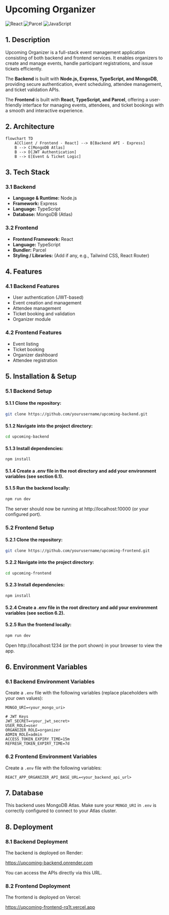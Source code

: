# Upcoming Organizer

![React](https://img.shields.io/badge/React-18-blue?logo=react)
![Parcel](https://img.shields.io/badge/Parcel-brown?logo=parcel)
![JavaScript](https://img.shields.io/badge/JavaScript-ES6-yellow?logo=javascript)

## 1. Description

Upcoming Organizer is a full-stack event management application consisting of both backend and frontend services. It enables organizers to create and manage events, handle participant registrations, and issue tickets efficiently.

The **Backend** is built with **Node.js, Express, TypeScript, and MongoDB**, providing secure authentication, event scheduling, attendee management, and ticket validation APIs.

The **Frontend** is built with **React, TypeScript, and Parcel**, offering a user-friendly interface for managing events, attendees, and ticket bookings with a smooth and interactive experience.

## 2. Architecture

```mermaid
flowchart TD
    A[Client / Frontend - React] --> B[Backend API - Express]
    B --> C[MongoDB Atlas]
    B --> D[JWT Authentication]
    B --> E[Event & Ticket Logic]
```

## 3. Tech Stack

### 3.1 Backend
- **Language & Runtime:** Node.js  
- **Framework:** Express  
- **Language:** TypeScript  
- **Database:** MongoDB (Atlas)

### 3.2 Frontend
- **Frontend Framework:** React  
- **Language:** TypeScript  
- **Bundler:** Parcel  
- **Styling / Libraries:** (Add if any, e.g., Tailwind CSS, React Router)

## 4. Features

### 4.1 Backend Features
- User authentication (JWT-based)  
- Event creation and management  
- Attendee management  
- Ticket booking and validation  
- Organizer module

### 4.2 Frontend Features
- Event listing  
- Ticket booking  
- Organizer dashboard  
- Attendee registration

## 5. Installation & Setup

### 5.1 Backend Setup

#### 5.1.1 Clone the repository:
```bash
git clone https://github.com/yourusername/upcoming-backend.git
```

#### 5.1.2 Navigate into the project directory:
```bash
cd upcoming-backend
```

#### 5.1.3 Install dependencies:
```bash
npm install
```

#### 5.1.4 Create a .env file in the root directory and add your environment variables (see section 6.1).

#### 5.1.5 Run the backend locally:
```bash
npm run dev
```

The server should now be running at http://localhost:10000 (or your configured port).

### 5.2 Frontend Setup

#### 5.2.1 Clone the repository:
```bash
git clone https://github.com/yourusername/upcoming-frontend.git
```

#### 5.2.2 Navigate into the project directory:
```bash
cd upcoming-frontend
```

#### 5.2.3 Install dependencies:
```bash
npm install
```

#### 5.2.4 Create a .env file in the root directory and add your environment variables (see section 6.2).

#### 5.2.5 Run the frontend locally:
```bash
npm run dev
```

Open http://localhost:1234 (or the port shown) in your browser to view the app.

## 6. Environment Variables

### 6.1 Backend Environment Variables

Create a `.env` file with the following variables (replace placeholders with your own values):

```env
MONGO_URI=<your_mongo_uri>

# JWT Keys
JWT_SECRET=<your_jwt_secret>
USER_ROLE=user
ORGANIZER_ROLE=organizer
ADMIN_ROLE=admin
ACCESS_TOKEN_EXPIRY_TIME=15m
REFRESH_TOKEN_EXPIRY_TIME=7d
```

### 6.2 Frontend Environment Variables

Create a `.env` file with the following variables:

```env
REACT_APP_ORGANIZER_API_BASE_URL=<your_backend_api_url>
```

## 7. Database

This backend uses MongoDB Atlas. Make sure your `MONGO_URI` in `.env` is correctly configured to connect to your Atlas cluster.

## 8. Deployment

### 8.1 Backend Deployment
The backend is deployed on Render:

https://upcoming-backend.onrender.com

You can access the APIs directly via this URL.

### 8.2 Frontend Deployment
The frontend is deployed on Vercel:

https://upcoming-frontend-rq1t.vercel.app